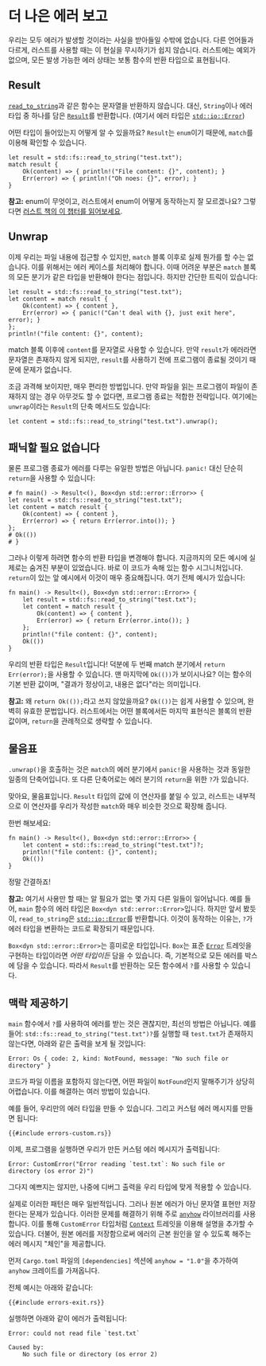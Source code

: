 # 더 나은 에러 보고

우리는 모두 에러가 발생할 것이라는 사실을 받아들일 수밖에 없습니다.
다른 언어들과 다르게, 러스트를 사용할 때는 이 현실을 무시하기가 쉽지 않습니다.
러스트에는 예외가 없으며, 모든 발생 가능한 에러 상태는 보통 함수의 반환 타입으로 표현됩니다.

## Result

[`read_to_string`]과 같은 함수는 문자열을 반환하지 않습니다.
대신, `String`이나 에러 타입 중 하나를 담은 [`Result`]를 반환합니다.
(여기서 에러 타입은 [`std::io::Error`])

[`read_to_string`]: https://doc.rust-lang.org/1.39.0/std/fs/fn.read_to_string.html
[`Result`]: https://doc.rust-lang.org/1.39.0/std/result/index.html
[`std::io::Error`]: https://doc.rust-lang.org/1.39.0/std/io/type.Result.html

어떤 타입이 들어있는지 어떻게 알 수 있을까요?
`Result`는 `enum`이기 때문에,
`match`를 이용해 확인할 수 있습니다.

```rust,no_run
let result = std::fs::read_to_string("test.txt");
match result {
    Ok(content) => { println!("File content: {}", content); }
    Err(error) => { println!("Oh noes: {}", error); }
}
```

<aside>

**참고:**
enum이 무엇이고, 러스트에서 enum이 어떻게 동작하는지 잘 모르겠나요?
그렇다면 [러스트 책의 이 챕터를 읽어보세요](https://doc.rust-lang.org/1.39.0/book/ch06-00-enums.html).

</aside>

## Unwrap

이제 우리는 파일 내용에 접근할 수 있지만,
`match` 블록 이후로 실제 뭔가를 할 수는 없습니다.
이를 위해서는 에러 케이스를 처리해야 합니다.
이때 어려운 부분은 `match` 블록의 모든 분기가 같은 타입을 반환해야 한다는 점입니다.
하지만 간단한 트릭이 있습니다:

```rust,no_run
let result = std::fs::read_to_string("test.txt");
let content = match result {
    Ok(content) => { content },
    Err(error) => { panic!("Can't deal with {}, just exit here", error); }
};
println!("file content: {}", content);
```

match 블록 이후에 `content`를 문자열로 사용할 수 있습니다.
만약 `result`가 에러라면 문자열은 존재하지 않게 되지만,
`result`를 사용하기 전에 프로그램이 종료될 것이기 때문에 문제가 없습니다.

조금 과격해 보이지만, 매우 편리한 방법입니다.
만약 파일을 읽는 프로그램이 파일이 존재하지 않는 경우 아무것도 할 수 없다면,
프로그램 종료는 적합한 전략입니다.
여기에는 `unwrap`이라는 `Result`의 단축 메서드도 있습니다:

```rust,no_run
let content = std::fs::read_to_string("test.txt").unwrap();
```

## 패닉할 필요 없습니다

물론 프로그램 종료가 에러를 다루는 유일한 방법은 아닙니다.
`panic!` 대신 단순히 `return`을 사용할 수 있습니다:

```rust,no_run
# fn main() -> Result<(), Box<dyn std::error::Error>> {
let result = std::fs::read_to_string("test.txt");
let content = match result {
    Ok(content) => { content },
    Err(error) => { return Err(error.into()); }
};
# Ok(())
# }
```

그러나 이렇게 하려면 함수의 반환 타입을 변경해야 합니다.
지금까지의 모든 예시에 실제로는 숨겨진 부분이 있었습니다.
바로 이 코드가 속해 있는 함수 시그니처입니다.
`return`이 있는 앞 예시에서 이것이 매우 중요해집니다.
여기 전체 예시가 있습니다:

```rust,no_run
fn main() -> Result<(), Box<dyn std::error::Error>> {
    let result = std::fs::read_to_string("test.txt");
    let content = match result {
        Ok(content) => { content },
        Err(error) => { return Err(error.into()); }
    };
    println!("file content: {}", content);
    Ok(())
}
```

우리의 반환 타입은 `Result`입니다!
덕분에 두 번째 match 분기에서 `return Err(error);`을 사용할 수 있습니다.
맨 마지막에 `Ok(())`가 보이시나요?
이는 함수의 기본 반환 값이며, "결과가 정상이고, 내용은 없다"라는 의미입니다.

<aside>

**참고:**
왜 `return Ok(());`라고 쓰지 않았을까요?
`Ok(())`는 쉽게 사용할 수 있으며, 완벽히 유효한 문법입니다.
러스트에서는 어떤 블록에서든 마지막 표현식은 블록의 반환 값이며,
`return`을 관례적으로 생략할 수 있습니다.

</aside>

## 물음표

`.unwrap()`을 호출하는 것은 `match`의 에러 분기에서
`panic!`을 사용하는 것과 동일한 일종의 단축어입니다.
또 다른 단축어로는 에러 분기의 `return`을 위한 `?`가 있습니다.

맞아요, 물음표입니다.
`Result` 타입의 값에 이 연산자를 붙일 수 있고,
러스트는 내부적으로 이 연산자를 우리가 작성한
`match`와 매우 비슷한 것으로 확장해 줍니다.

한번 해보세요:

```rust,no_run
fn main() -> Result<(), Box<dyn std::error::Error>> {
    let content = std::fs::read_to_string("test.txt")?;
    println!("file content: {}", content);
    Ok(())
}
```

정말 간결하죠!

<aside>

**참고:**
여기서 사용만 할 때는 알 필요가 없는 몇 가지 다른 일들이 일어납니다.
예를 들어,
`main` 함수의 에러 타입은 `Box<dyn std::error::Error>`입니다.
하지만 앞서 봤듯이, `read_to_string`은 [`std::io::Error`]를 반환합니다.
이것이 동작하는 이유는, `?`가 에러 타입을 변환하는 코드로 확장되기 때문입니다.

`Box<dyn std::error::Error>`는 흥미로운 타입입니다.
`Box`는 표준 [`Error`][`std::error::Error`] 트레잇을 구현하는 타입이라면 _어떤 타입이든_ 담을 수 있습니다.
즉, 기본적으로 모든 에러를 박스에 담을 수 있습니다.
따라서 `Result`를 반환하는 모든 함수에서 `?`를 사용할 수 있습니다.

[`std::error::Error`]: https://doc.rust-lang.org/1.39.0/std/error/trait.Error.html

</aside>

## 맥락 제공하기

`main` 함수에서 `?`를 사용하여 에러를 받는 것은 괜찮지만,
최선의 방법은 아닙니다.
예를 들어:
`std::fs::read_to_string("test.txt")?`를 실행할 때
`test.txt`가 존재하지 않는다면,
아래와 같은 출력을 보게 될 것입니다:

```text
Error: Os { code: 2, kind: NotFound, message: "No such file or directory" }
```

코드가 파일 이름을 포함하지 않는다면,
어떤 파일이 `NotFound`인지 말해주기가 상당히 어렵습니다.
이를 해결하는 여러 방법이 있습니다.

예를 들어, 우리만의 에러 타입을 만들 수 있습니다.
그리고 커스텀 에러 메시지를 만들면 됩니다:

```rust,ignore
{{#include errors-custom.rs}}
```

이제,
프로그램을 실행하면 우리가 만든 커스텀 에러 메시지가 출력됩니다:

```text
Error: CustomError("Error reading `test.txt`: No such file or directory (os error 2)")
```

그다지 예쁘지는 않지만,
나중에 디버그 출력을 우리 타입에 맞게 적용할 수 있습니다.

실제로 이러한 패턴은 매우 일반적입니다.
그러나 원본 에러가 아닌 문자열 표현만
저장한다는 문제가 있습니다.
이러한 문제를 해결하기 위해 주로 [`anyhow`] 라이브러리를 사용합니다.
이를 통해 `CustomError` 타입처럼 [`Context`] 트레잇을 이용해 설명을 추가할 수 있습니다.
더불어, 원본 에러를 저장함으로써 에러의 근본 원인을 알 수 있도록 해주는
에러 메시지 "체인"을 제공합니다.

[`anyhow`]: https://docs.rs/anyhow
[`Context`]: https://docs.rs/anyhow/1.0/anyhow/trait.Context.html

먼저 `Cargo.toml` 파일의 `[dependencies]` 섹션에
`anyhow = "1.0"`을 추가하여
`anyhow` 크레이트를 가져옵니다.

전체 예시는 아래와 같습니다:

```rust,ignore
{{#include errors-exit.rs}}
```

실행하면 아래와 같이 에러가 출력됩니다:

```text
Error: could not read file `test.txt`

Caused by:
    No such file or directory (os error 2)
```
